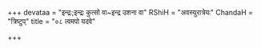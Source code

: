 +++
devataa = "इन्द्रः;इन्द्रः कुत्सो वा~इन्द्र उशना वा"
RShiH = "अवस्युरात्रेयः"
ChandaH = "त्रिष्टुप्"
title = "०८ त्वमपो यदवे"

+++
